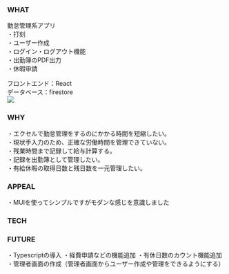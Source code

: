### WHAT
勤怠管理系アプリ  
・打刻  
・ユーザー作成   
・ログイン・ログアウト機能   
・出勤簿のPDF出力  
・休暇申請  
  
フロントエンド：React  
データベース：firestore  
<img src="https://img.shields.io/badge/-react-61DAFB.svg?logo=react&style=flat">  


### WHY
<!-- ・現在の仕事で使うことを想定して作成しました。  
・自分で開発できればお金のコストをかけずに済み、他の業務に時間を割けるから  （小規模会社のためバックオフィスの業務にあまりリソースを割けなかったから）  
・ReactとLaravelを勉強してきたので、それらを使って実用性のあるものを開発したかったから。  -->
・エクセルで勤怠管理をするのにかかる時間を短縮したい。  
・現状手入力のため、正確な労働時間を管理できていない。  
・残業時間まで記録して給与計算する。  
・記録を出勤簿として管理したい。  
・有給休暇の取得日数と残日数を一元管理したい。  

### APPEAL
・MUIを使ってシンプルですがモダンな感じを意識しました 

### TECH

### FUTURE
・Typescriptの導入 
・経費申請などの機能追加 
・有休日数のカウント機能追加 
・管理者画面の作成（管理者画面からユーザー作成や管理をできるようにする） 